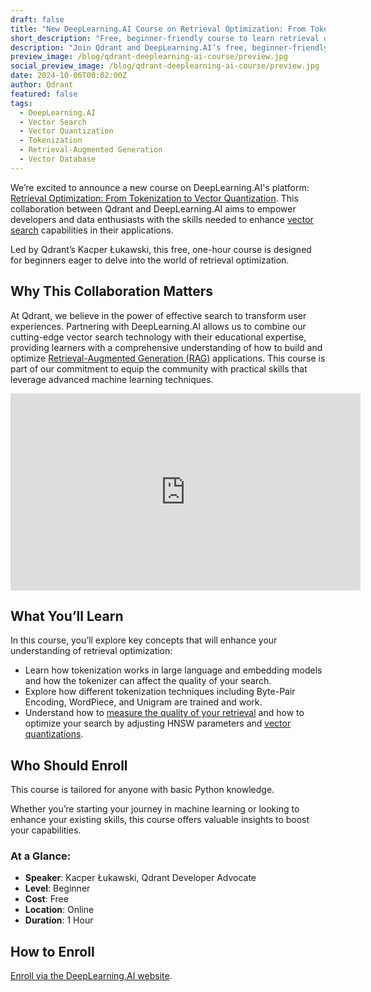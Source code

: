 ```yaml
---
draft: false
title: "New DeepLearning.AI Course on Retrieval Optimization: From Tokenization to Vector Quantization"
short_description: "Free, beginner-friendly course to learn retrieval optimization and boost search performance."
description: "Join Qdrant and DeepLearning.AI’s free, beginner-friendly course to learn retrieval optimization and boost search performance in machine learning."
preview_image: /blog/qdrant-deeplearning-ai-course/preview.jpg
social_preview_image: /blog/qdrant-deeplearning-ai-course/preview.jpg
date: 2024-10-06T00:02:00Z
author: Qdrant
featured: false
tags:
  - DeepLearning.AI
  - Vector Search
  - Vector Quantization
  - Tokenization
  - Retrieval-Augmented Generation
  - Vector Database
---
```


We’re excited to announce a new course on DeepLearning.AI's platform: [Retrieval Optimization: From Tokenization to Vector Quantization](https://www.deeplearning.ai/short-courses/retrieval-optimization-from-tokenization-to-vector-quantization/?utm_campaign=qdrant-launch&utm_medium=qdrant&utm_source=partner-promo). This collaboration between Qdrant and DeepLearning.AI aims to empower developers and data enthusiasts with the skills needed to enhance [vector search](/advanced-search/) capabilities in their applications.

Led by Qdrant’s Kacper Łukawski, this free, one-hour course is designed for beginners eager to delve into the world of retrieval optimization.

## Why This Collaboration Matters

At Qdrant, we believe in the power of effective search to transform user experiences. Partnering with DeepLearning.AI allows us to combine our cutting-edge vector search technology with their educational expertise, providing learners with a comprehensive understanding of how to build and optimize [Retrieval-Augmented Generation (RAG)](/rag/rag-evaluation-guide/) applications. This course is part of our commitment to equip the community with practical skills that leverage advanced machine learning techniques.

<iframe width="560" height="315" src="https://www.youtube.com/embed/AE8i69Kcodc?si=IdTEKlUHVbGzgJD-" title="YouTube video player" frameborder="0" allow="accelerometer; autoplay; clipboard-write; encrypted-media; gyroscope; picture-in-picture; web-share" referrerpolicy="strict-origin-when-cross-origin" allowfullscreen></iframe>

## What You’ll Learn

In this course, you’ll explore key concepts that will enhance your understanding of retrieval optimization:

- Learn how tokenization works in large language and embedding models and how the tokenizer can affect the quality of your search.
- Explore how different tokenization techniques including Byte-Pair Encoding, WordPiece, and Unigram are trained and work.
- Understand how to [measure the quality of your retrieval](/rag/rag-evaluation-guide/) and how to optimize your search by adjusting HNSW parameters and [vector quantizations](/articles/what-is-vector-quantization/).

## Who Should Enroll

This course is tailored for anyone with basic Python knowledge.

Whether you’re starting your journey in machine learning or looking to enhance your existing skills, this course offers valuable insights to boost your capabilities.

### At a Glance:

- **Speaker**: Kacper Łukawski, Qdrant Developer Advocate
- **Level**: Beginner
- **Cost**: Free
- **Location**: Online
- **Duration**: 1 Hour

## How to Enroll

[Enroll via the DeepLearning.AI website](https://www.deeplearning.ai/short-courses/retrieval-optimization-from-tokenization-to-vector-quantization/?utm_campaign=qdrant-launch&utm_medium=qdrant&utm_source=partner-promo).
